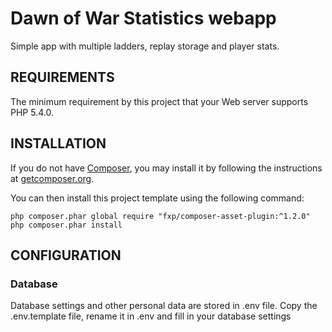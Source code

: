 Dawn of War Statistics webapp
============================

Simple app with multiple ladders, replay storage and player stats.




REQUIREMENTS
------------

The minimum requirement by this project that your Web server supports PHP 5.4.0.


INSTALLATION
------------


If you do not have [Composer](http://getcomposer.org/), you may install it by following the instructions
at [getcomposer.org](http://getcomposer.org/doc/00-intro.md#installation-nix).

You can then install this project template using the following command:

~~~
php composer.phar global require "fxp/composer-asset-plugin:^1.2.0"
php composer.phar install
~~~



CONFIGURATION
-------------

### Database

Database settings and other personal data are stored in .env file. Copy the .env.template file, rename it in .env and fill in your database settings
